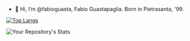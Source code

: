 - 👋 Hi, I’m @fabioguasta, Fabio Guastapaglia. Born in Pietrasanta, '99.

[![Top Langs](https://github-readme-stats.vercel.app/api/top-langs/?username=anuraghazra)](https://github.com/anuraghazra/github-readme-stats)

![Your Repository's Stats](https://github-readme-stats.vercel.app/api/top-langs/?username=fabioguasta&theme=blue-green)

<!---
fabioguasta/fabioguasta is a ✨ special ✨ repository because its `README.md` (this file) appears on your GitHub profile.
You can click the Preview link to take a look at your changes.
--->
